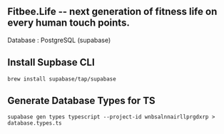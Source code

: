 Fitbee.Life -- next generation of fitness life on every human touch points.
-----

Database : PostgreSQL (supabase)

Install Supbase CLI
---
```
brew install supabase/tap/supabase
```
Generate Database Types for TS
----
```
supabase gen types typescript --project-id wnbsalnnairllprgdxrp > database.types.ts
```



